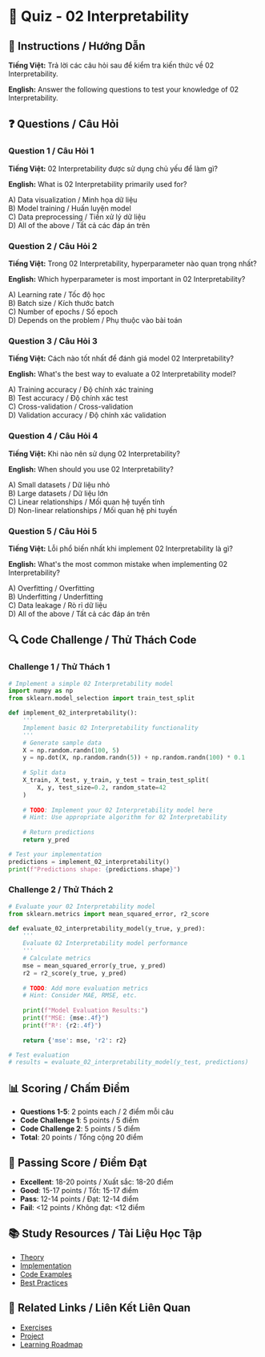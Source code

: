 # 🧠 Quiz - 02 Interpretability

## 📝 Instructions / Hướng Dẫn

**Tiếng Việt:** Trả lời các câu hỏi sau để kiểm tra kiến thức về 02 Interpretability.

**English:** Answer the following questions to test your knowledge of 02 Interpretability.

## ❓ Questions / Câu Hỏi

### Question 1 / Câu Hỏi 1
**Tiếng Việt:** 02 Interpretability được sử dụng chủ yếu để làm gì?

**English:** What is 02 Interpretability primarily used for?

A) Data visualization / Minh họa dữ liệu  
B) Model training / Huấn luyện model  
C) Data preprocessing / Tiền xử lý dữ liệu  
D) All of the above / Tất cả các đáp án trên

### Question 2 / Câu Hỏi 2
**Tiếng Việt:** Trong 02 Interpretability, hyperparameter nào quan trọng nhất?

**English:** Which hyperparameter is most important in 02 Interpretability?

A) Learning rate / Tốc độ học  
B) Batch size / Kích thước batch  
C) Number of epochs / Số epoch  
D) Depends on the problem / Phụ thuộc vào bài toán

### Question 3 / Câu Hỏi 3
**Tiếng Việt:** Cách nào tốt nhất để đánh giá model 02 Interpretability?

**English:** What's the best way to evaluate a 02 Interpretability model?

A) Training accuracy / Độ chính xác training  
B) Test accuracy / Độ chính xác test  
C) Cross-validation / Cross-validation  
D) Validation accuracy / Độ chính xác validation

### Question 4 / Câu Hỏi 4
**Tiếng Việt:** Khi nào nên sử dụng 02 Interpretability?

**English:** When should you use 02 Interpretability?

A) Small datasets / Dữ liệu nhỏ  
B) Large datasets / Dữ liệu lớn  
C) Linear relationships / Mối quan hệ tuyến tính  
D) Non-linear relationships / Mối quan hệ phi tuyến

### Question 5 / Câu Hỏi 5
**Tiếng Việt:** Lỗi phổ biến nhất khi implement 02 Interpretability là gì?

**English:** What's the most common mistake when implementing 02 Interpretability?

A) Overfitting / Overfitting  
B) Underfitting / Underfitting  
C) Data leakage / Rò rỉ dữ liệu  
D) All of the above / Tất cả các đáp án trên

## 🔍 Code Challenge / Thử Thách Code

### Challenge 1 / Thử Thách 1
```python
# Implement a simple 02 Interpretability model
import numpy as np
from sklearn.model_selection import train_test_split

def implement_02_interpretability():
    '''
    Implement basic 02 Interpretability functionality
    '''
    # Generate sample data
    X = np.random.randn(100, 5)
    y = np.dot(X, np.random.randn(5)) + np.random.randn(100) * 0.1
    
    # Split data
    X_train, X_test, y_train, y_test = train_test_split(
        X, y, test_size=0.2, random_state=42
    )
    
    # TODO: Implement your 02 Interpretability model here
    # Hint: Use appropriate algorithm for 02 Interpretability
    
    # Return predictions
    return y_pred

# Test your implementation
predictions = implement_02_interpretability()
print(f"Predictions shape: {predictions.shape}")
```

### Challenge 2 / Thử Thách 2
```python
# Evaluate your 02 Interpretability model
from sklearn.metrics import mean_squared_error, r2_score

def evaluate_02_interpretability_model(y_true, y_pred):
    '''
    Evaluate 02 Interpretability model performance
    '''
    # Calculate metrics
    mse = mean_squared_error(y_true, y_pred)
    r2 = r2_score(y_true, y_pred)
    
    # TODO: Add more evaluation metrics
    # Hint: Consider MAE, RMSE, etc.
    
    print(f"Model Evaluation Results:")
    print(f"MSE: {mse:.4f}")
    print(f"R²: {r2:.4f}")
    
    return {'mse': mse, 'r2': r2}

# Test evaluation
# results = evaluate_02_interpretability_model(y_test, predictions)
```

## 📊 Scoring / Chấm Điểm

- **Questions 1-5**: 2 points each / 2 điểm mỗi câu
- **Code Challenge 1**: 5 points / 5 điểm
- **Code Challenge 2**: 5 points / 5 điểm
- **Total**: 20 points / Tổng cộng 20 điểm

## 🎯 Passing Score / Điểm Đạt

- **Excellent**: 18-20 points / Xuất sắc: 18-20 điểm
- **Good**: 15-17 points / Tốt: 15-17 điểm  
- **Pass**: 12-14 points / Đạt: 12-14 điểm
- **Fail**: <12 points / Không đạt: <12 điểm

## 📚 Study Resources / Tài Liệu Học Tập

- [Theory](./THEORY_02_interpretability.md)
- [Implementation](./IMPLEMENTATION_02_interpretability.md)
- [Code Examples](./CODE_EXAMPLES_02_interpretability.md)
- [Best Practices](./BEST_PRACTICES_02_interpretability.md)

## 🔗 Related Links / Liên Kết Liên Quan

- [Exercises](./EXERCISES_02_interpretability.md)
- [Project](./PROJECT_02_interpretability.md)
- [Learning Roadmap](./LEARNING_ROADMAP_02_interpretability.md)
